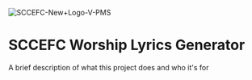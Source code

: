 ![SCCEFC-New+Logo-V-PMS](https://github.com/ZechariahWang/SCCEFC_Visual_Generator/assets/97078224/ef6a0c96-4468-4ba2-a023-e4de76bf1677)

# SCCEFC Worship Lyrics Generator 

A brief description of what this project does and who it's for
